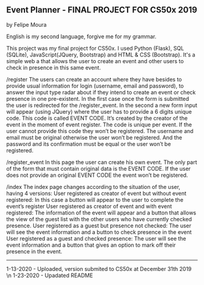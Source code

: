 Event Planner - FINAL PROJECT FOR CS50x 2019
--

by Felipe Moura

English is my second language, forgive me for my grammar.


This project was my final project for CS50x. I used Python (Flask), SQL (SQLite), JavaScript(JQuery, Bootstrap) and HTML & CSS (Bootstrap).
It's a simple web a that allows the user to create an event and other users to check in presence in this same event.


/register
The users can create an account where they have besides to provide usual information for login (username, email and password), to answer the input type radar about if they intend to create an event or check presence in one pre-existent.
In the first case once the form is submitted the user is redirected for the /register_event.
In the second a new form input will appear (using JQuery) where the user has to provide a 6 digits unique code. This code is called EVENT CODE. It’s created by the creator of the event in the moment of event register. The code is unique per event. If the user cannot provide this code they won’t be registered.
The username and email must be original otherwise the user won’t be registered. And the password and its confirmation must be equal or the user won’t be registered.

/register_event
In this page the user can create his own event. The only part of the form that must contain original data is the EVENT CODE. If the user does not provide an original EVENT CODE the event won’t be registered.

/index
The index page changes according to the situation of the user, having 4 versions:
User registered as creator of event but without event registered: In this case a button will appear to the user to complete the event’s register
User registered as creator of event and with event registered: The information of the event will appear and a button that allows the view of the guest list with the other users who have currently checked presence.
User registered as a guest but presence not checked: The user will see the event information and a button to check presence in the event
User registered as a guest and checked presence: The user will see the event information and a button that gives an option to mark off their presence in the event.
_______________________________________________________________________________________________________________________
1-13-2020 - Uploaded, version submited to CS50x at December 31th 2019 \n
1-23-2020 - Upadated README
